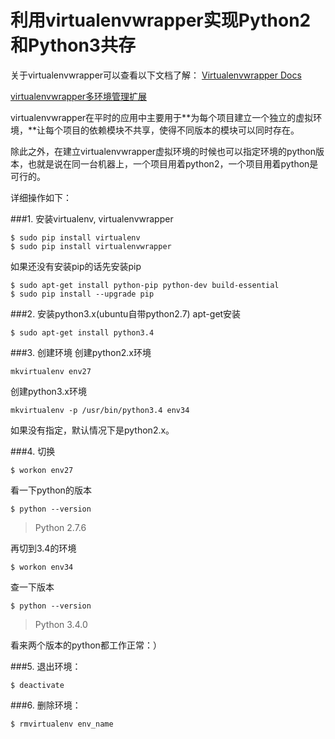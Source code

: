 ﻿# 利用virtualenvwrapper实现Python2和Python3共存

关于virtualenvwrapper可以查看以下文档了解：
[Virtualenvwrapper Docs](http://virtualenvwrapper.readthedocs.org/en/latest/)

[virtualenvwrapper多环境管理扩展](http://www.nowamagic.net/academy/detail/1330231)

virtualenvwrapper在平时的应用中主要用于**为每个项目建立一个独立的虚拟环境，**让每个项目的依赖模块不共享，使得不同版本的模块可以同时存在。

除此之外，在建立virtualenvwrapper虚拟环境的时候也可以指定环境的python版本，也就是说在同一台机器上，一个项目用着python2，一个项目用着python是可行的。

详细操作如下：

###1. 安装virtualenv, virtualenvwrapper
```
$ sudo pip install virtualenv
$ sudo pip install virtualenvwrapper
```
如果还没有安装pip的话先安装pip
```
$ sudo apt-get install python-pip python-dev build-essential 
$ sudo pip install --upgrade pip
```
###2. 安装python3.x(ubuntu自带python2.7)
apt-get安装
```
$ sudo apt-get install python3.4
```

###3. 创建环境
创建python2.x环境
```
mkvirtualenv env27
```
创建python3.x环境
```
mkvirtualenv -p /usr/bin/python3.4 env34
```

如果没有指定，默认情况下是python2.x。

###4. 切换
```
$ workon env27
```
看一下python的版本
```
$ python --version
```
> Python 2.7.6

再切到3.4的环境
```
$ workon env34
```
查一下版本
```
$ python --version
```
> Python 3.4.0

看来两个版本的python都工作正常：）

###5. 退出环境：
```
$ deactivate
```

###6. 删除环境： 
```
$ rmvirtualenv env_name
```



